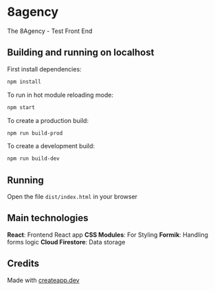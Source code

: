 # 8agency

The 8Agency - Test Front End

## Building and running on localhost

First install dependencies:

```sh
npm install
```

To run in hot module reloading mode:

```sh
npm start
```

To create a production build:

```sh
npm run build-prod
```

To create a development build:

```sh
npm run build-dev
```

## Running

Open the file `dist/index.html` in your browser

## Main technologies

**React**: Frontend React app
**CSS Modules**: For Styling
**Formik**: Handling forms logic
**Cloud Firestore**: Data storage

## Credits

Made with [createapp.dev](https://createapp.dev/)
